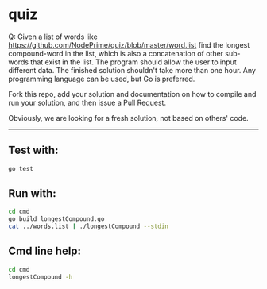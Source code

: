 # quiz


Q: Given a list of words like https://github.com/NodePrime/quiz/blob/master/word.list find the longest compound-word in the list, which is also a concatenation of other sub-words that exist in the list. The program should allow the user to input different data. The finished solution shouldn't take more than one hour. Any programming language can be used, but Go is preferred.


Fork this repo, add your solution and documentation on how to compile and run your solution, and then issue a Pull Request. 

Obviously, we are looking for a fresh solution, not based on others' code.

---

## Test with:
```bash
go test
```

## Run with:
```bash
cd cmd
go build longestCompound.go
cat ../words.list | ./longestCompound --stdin
```

## Cmd line help:
```bash
cd cmd
longestCompound -h
```
